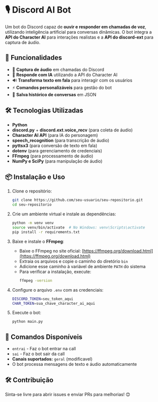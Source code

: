 # 🎙️ Discord AI Bot

Um bot do Discord capaz de **ouvir e responder em chamadas de voz**, utilizando inteligência artificial para conversas dinâmicas. O bot integra a **API do Character AI** para interações realistas e a **API do discord-ext** para captura de áudio.

## 🚀 Funcionalidades
- 🎤 **Captura de áudio** em chamadas do Discord
- 🧠 **Responde com IA** utilizando a API do Character AI
- 🔊 **Transforma texto em fala** para interagir com os usuários
- ⚡ **Comandos personalizáveis** para gestão do bot
- 📜 **Salva histórico de conversas** em JSON

## 🛠️ Tecnologias Utilizadas
- **Python**
- **discord.py** + **discord.ext.voice_recv** (para coleta de áudio)
- **Character AI API** (para IA do personagem)
- **speech_recognition** (para transcrição de áudio)
- **pyttsx3** (para conversão de texto em fala)
- **dotenv** (para gerenciamento de credenciais)
- **FFmpeg** (para processamento de áudio)
- **NumPy e SciPy** (para manipulação de áudio)

## 📦 Instalação e Uso
1. Clone o repositório:
   ```sh
   git clone https://github.com/seu-usuario/seu-repositorio.git
   cd seu-repositorio
   ```

2. Crie um ambiente virtual e instale as dependências:
   ```sh
   python -m venv venv
   source venv/bin/activate  # No Windows: venv\Scripts\activate
   pip install -r requirements.txt
   ```

3. Baixe e instale o **FFmpeg**:
   - Baixe o FFmpeg no site oficial: [https://ffmpeg.org/download.html](https://ffmpeg.org/download.html)
   - Extraia os arquivos e copie o caminho do diretório `bin`
   - Adicione esse caminho à variável de ambiente `PATH` do sistema
   - Para verificar a instalação, execute:
     ```sh
     ffmpeg -version
     ```

4. Configure o arquivo `.env` com as credenciais:
   ```sh
   DISCORD_TOKEN=seu_token_aqui
   CHAR_TOKEN=sua_chave_character_ai_aqui
   ```

5. Execute o bot:
   ```sh
   python main.py
   ```

## 🤖 Comandos Disponíveis
- `entrai` - Faz o bot entrar na call
- `sai` - Faz o bot sair da call
- **Canais suportados:** `geral` (modificavel)
- O bot processa mensagens de texto e áudio automaticamente

## 🛠️ Contribuição
Sinta-se livre para abrir issues e enviar PRs para melhorias! 😊

